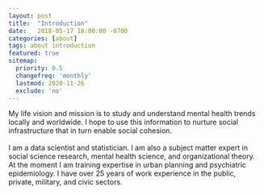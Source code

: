 ```yaml
---
layout: post
title:  "Introduction"
date:   2018-05-17 18:00:00 -0700
categories: [about]
tags: about introduction
featured: true
sitemap:
  priority: 0.5
  changefreq: 'monthly'
  lastmod: 2020-11-26
  exclude: 'no'
---
```


<p>
My life vision and mission is to study and understand mental health trends locally and worldwide. I hope to use this information to nurture social infrastructure that in turn enable social cohesion.
<br><br>
I am a data scientist and statistician. I am also a subject matter expert in social science research, mental health science, and organizational theory. At the moment I am training expertise in urban planning and psychiatric epidemiology. I have over 25 years of work experience in the public, private, military, and civic sectors.
</p>
